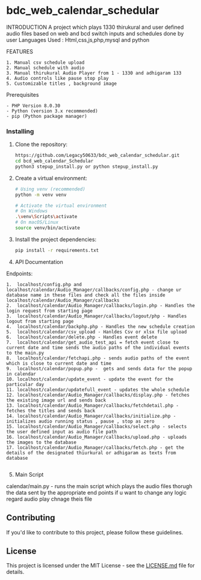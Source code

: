 # bdc_web_calendar_schedular

INTRODUCTION
A project which plays 1330 thirukural and user defined audio files based on web and bcd switch inputs and schedules done by user
Languages Used : Html,css,js,php,mysql and python

FEATURES
```
1. Manual csv schedule upload 
2. Manual schedule with audio 
3. Manual thirukural Audio Player from 1 - 1330 and adhigaram 133
4. Audio controls like pause stop play
5. Customizable titles , background image
```


Prerequisites
```           
- PHP Version 8.0.30 
- Python (version 3.x recommended)
- pip (Python package manager)
```

### Installing

1. Clone the repository:

    ```bash
   https://github.com/Legacy50633/bdc_web_calendar_schedular.git
    cd bcd_web_calendar_Schedular
    python3 stepup_install.py or python stepup_install.py
    ```

2. Create a virtual environment:

    ```bash
    # Using venv (recommended)
    python -m venv venv

    # Activate the virtual environment
    # On Windows
    .\venv\Scripts\activate
    # On macOS/Linux
    source venv/bin/activate
    ```

3. Install the project dependencies:

    ```bash
    pip install -r requirements.txt
    ```


4. API Documentation 

Endpoints:
```
1.  localhost/config.php and localhost/calendar/Audio_Manager/callbacks/config.php - change ur database name in these files and check all the files inside localhost/calendar/Audio_Manager/callbacks
2.  localhost/calendar/Audio_Manager/callbacks/login.php - Handles the login request from starting page 
3.  localhost/calendar/Audio_Manager/callbacks/logout/php - Handles  logout from starting page
4.  localhost/calendar/backphp.php - Handles the new schedule creation
5.  localhost/calendar/csv_upload - Hanldes Csv or xlsx file upload
6.  localhost/calendar/delete.php - Handles event delete
7.  localhost/calendar/get_audio_test_api = fetch event close to current date and time sends the audio paths of the individual events  to the main.py
8.  localhost/calendar/fetchapi.php - sends audio paths of the event which is close to current date and time 
9.  localhost/calendar/popup.php -  gets and sends data for the popup in calendar
10. localhost/calendar/update_event - update the event for the particular day
11. localhost/calendar/updatefull_event - updates the whole schedule
12. localhost/calendar/Audio_Manager/callbacks/display.php - fetches the existing image url and sends back
13. localhost/calendar/Audio_Manager/callbacks/fetchdetail.php - fetches the titles and sends back
14. localhost/calendar/Audio_Manager/callbacks/initialize.php - initializes audio running status , pause , stop as zero
15. localhost/calendar/Audio_Manager/callbacks/select.php - selects the user defined input as audio file path
16. localhost/calendar/Audio_Manager/callbacks/upload.php - uploads the images to the database
17. localhost/calendar/Audio_Manager/callbacks/fetch.php - get the details of the designated thiurkural or adhigaram as texts from database


```
5. Main Script

calendar/main.py - runs the main script which plays the audio files thorugh the data sent by the appropriate end points if u want to change any logic regard audio play chnage theis file 



## Contributing

If you'd like to contribute to this project, please follow these guidelines.

## License

This project is licensed under the MIT License - see the [LICENSE.md](LICENSE.md) file for details.

